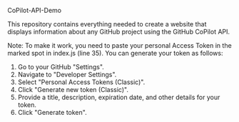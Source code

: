 CoPilot-API-Demo

This repository contains everything needed to create a website that displays information about any GitHub project using the GitHub CoPilot API.

Note:
To make it work, you need to paste your personal Access Token in the marked spot in index.js (line 35).
You can generate your token as follows:

1. Go to your GitHub "Settings".
2. Navigate to "Developer Settings".
3. Select "Personal Access Tokens (Classic)".
4. Click "Generate new token (Classic)".
5. Provide a title, description, expiration date, and other details for your token.
6. Click "Generate token".
